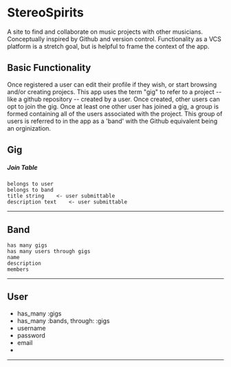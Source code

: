 # StereoSpirits

A site to find and collaborate on music projects with other musicians. Conceptually inspired by Github and version control. Functionality as a VCS platform is a stretch goal, but is helpful to frame the context of the app.

## Basic Functionality
Once registered a user can edit their profile if they wish, or start browsing and/or creating projecs. This app uses the term "gig" to refer to a project -- like a github repository -- created by a user. Once created, other users can opt to join the gig. Once at least one other user has joined a gig, a group is formed containing all of the users associated with the project. This group of users is referred to in the app as a 'band' with the Github equivalent being an orginization. 
## Gig 
##### Join Table

	belongs to user
	belongs to band
	title string 	<- user submittable
	description text 	<- user submittable
---

## Band
	has many gigs
	has many users through gigs
	name
	description
	members
---

## User
* has_many :gigs
* has_many :bands, through: :gigs
* username
* password
* email
* 
---